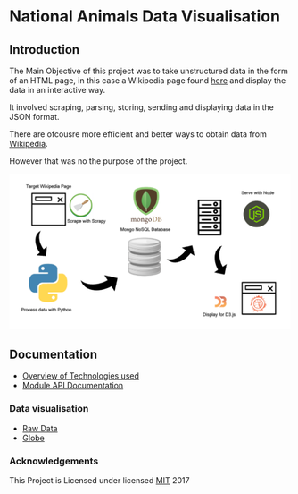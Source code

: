 # National Animals Data Visualisation

## Introduction

The Main Objective of this project was to take unstructured data in the form of an HTML page, in this case a Wikipedia page found [here](https://en.wikipedia.org/wiki/List_of_national_animals) and display the data in an interactive way.

It involved scraping, parsing, storing, sending and displaying data in the JSON format.

There are ofcousre more efficient and better ways to obtain data from [Wikipedia](https://en.wikipedia.org/w/api.php?action=parse&page=Flag_of_Ireland&format=json).

However that was no the purpose of the project.

![tool-chain](img/info_national_animals.png)

## Documentation

* [Overview of Technologies used](codinglab.me/national_animals)
* [Module API Documentation](http://adamharpur.com/codinglab.me/datavis/docs)

### Data visualisation

* [Raw Data](https://datavis.online/map)
* [Globe](http://adamharpur.com/codinglab.me/datavis)

### Acknowledgements

This Project is Licensed under
licensed [MIT](https://choosealicense.com/licenses/mit/) 2017
